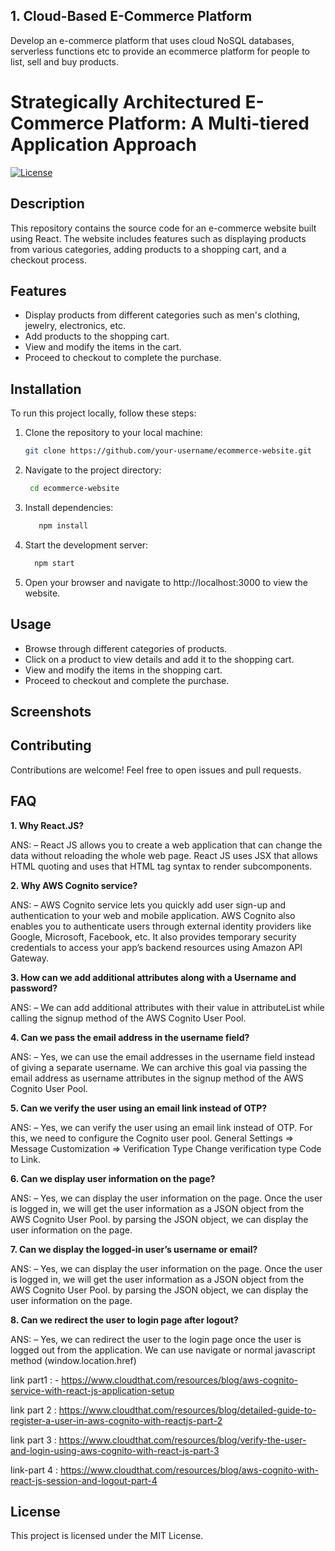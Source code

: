 
## 1. Cloud-Based E-Commerce Platform

Develop an e-commerce platform that uses cloud NoSQL databases, serverless functions etc to provide an ecommerce platform for people to list, sell and buy products.

# Strategically Architectured E-Commerce Platform: A Multi-tiered Application Approach

[![License](https://img.shields.io/badge/License-MIT-blue.svg)](https://opensource.org/licenses/MIT)

## Description

This repository contains the source code for an e-commerce website built using React. The website includes features such as displaying products from various categories, adding products to a shopping cart, and a checkout process.

## Features

- Display products from different categories such as men's clothing, jewelry, electronics, etc.
- Add products to the shopping cart.
- View and modify the items in the cart.
- Proceed to checkout to complete the purchase.

## Installation

To run this project locally, follow these steps:

1. Clone the repository to your local machine:

   ```bash
   git clone https://github.com/your-username/ecommerce-website.git
   ```
2. Navigate to the project directory:
   ```bash
    cd ecommerce-website
   ```
3. Install dependencies:
   ```bash
      npm install
   ```
   
4. Start the development server:
    ```bash
      npm start
    ```
    
5. Open your browser and navigate to http://localhost:3000 to view the website.

## Usage
- Browse through different categories of products.
- Click on a product to view details and add it to the shopping cart.
- View and modify the items in the shopping cart.
- Proceed to checkout and complete the purchase.

## Screenshots


## Contributing
Contributions are welcome! Feel free to open issues and pull requests.


## FAQ
**1. Why React.JS?**

ANS: – React JS allows you to create a web application that can change the data without reloading the whole web page. React JS uses JSX that allows HTML quoting and uses that HTML tag syntax to render subcomponents.

**2. Why AWS Cognito service?**

ANS: – AWS Cognito service lets you quickly add user sign-up and authentication to your web and mobile application. AWS Cognito also enables you to authenticate users through external identity providers like Google, Microsoft, Facebook, etc. It also provides temporary security credentials to access your app’s backend resources using Amazon API Gateway.

**3. How can we add additional attributes along with a Username and password?**

ANS: – We can add additional attributes with their value in attributeList while calling the signup method of the AWS Cognito User Pool.

**4. Can we pass the email address in the username field?**

ANS: – Yes, we can use the email addresses in the username field instead of giving a separate username. We can archive this goal via passing the email address as username attributes in the signup method of the AWS Cognito User Pool.

**5. Can we verify the user using an email link instead of OTP?**

ANS: – Yes, we can verify the user using an email link instead of OTP. For this, we need to configure the Cognito user pool. General Settings => Message Customization => Verification Type Change verification type Code to Link.

**6. Can we display user information on the page?**

ANS: – Yes, we can display the user information on the page. Once the user is logged in, we will get the user information as a JSON object from the AWS Cognito User Pool. by parsing the JSON object, we can display the user information on the page.

**7. Can we display the logged-in user’s username or email?**

ANS: – Yes, we can display the user information on the page. Once the user is logged in, we will get the user information as a JSON object from the AWS Cognito User Pool. by parsing the JSON object, we can display the user information on the page.

**8. Can we redirect the user to login page after logout?**

ANS: – Yes, we can redirect the user to the login page once the user is logged out from the application. We can use navigate or normal javascript method (window.location.href) 

link part1 :  - https://www.cloudthat.com/resources/blog/aws-cognito-service-with-react-js-application-setup

link part 2 : https://www.cloudthat.com/resources/blog/detailed-guide-to-register-a-user-in-aws-cognito-with-reactjs-part-2

link part 3 : https://www.cloudthat.com/resources/blog/verify-the-user-and-login-using-aws-cognito-with-react-js-part-3 

link-part 4 : https://www.cloudthat.com/resources/blog/aws-cognito-with-react-js-session-and-logout-part-4

## License
This project is licensed under the MIT License.   

